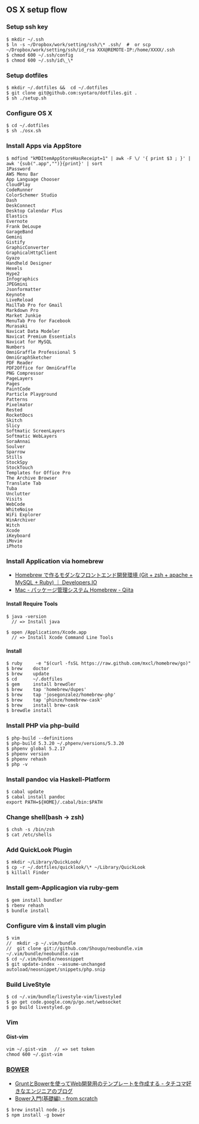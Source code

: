 
## OS X setup flow

### Setup ssh key 

~~~
$ mkdir ~/.ssh
$ ln -s ~/Dropbox/work/setting/ssh/\* .ssh/  #  or scp ~/Dropbox/work/setting/ssh/id_rsa XXX@REMOTE-IP:/home/XXXX/.ssh
$ chmod 600 ~/.ssh/config
$ chmod 600 ~/.ssh/id\_\*
~~~

### Setup dotfiles

~~~
$ mkdir ~/.dotfiles &&  cd ~/.dotfiles
$ git clone git@github.com:syotaro/dotfiles.git .
$ sh ./setup.sh
~~~

### Configure OS X

~~~
$ cd ~/.dotfiles
$ sh ./osx.sh
~~~

### Install Apps via AppStore

~~~
$ mdfind "kMDItemAppStoreHasReceipt=1" | awk -F \/ '{ print $3 ; }' | awk '{sub(".app","")}{print}' | sort
1Password
AWS Menu Bar
App Language Chooser
CloudPlay
CodeRunner
ColorSchemer Studio
Dash
DeskConnect
Desktop Calendar Plus
Elastics
Evernote
Frank DeLoupe
GarageBand
Gemini
Gistify
GraphicConverter
GraphicalHttpClient
Gyazo
Handheld Designer
Hexels
Hype2
Infographics
JPEGmini
Jsonformatter
Keynote
LiveReload
MailTab Pro for Gmail
Markdown Pro
Market Junkie
MenuTab Pro for Facebook
Murasaki
Navicat Data Modeler
Navicat Premium Essentials
Navicat for MySQL
Numbers
OmniGraffle Professional 5
OmniGraphSketcher
PDF Reader
PDF2Office for OmniGraffle
PNG Compressor
PageLayers
Pages
PaintCode
Particle Playground
Patterns
Pixelmator
Rested
RocketDocs
Skitch
Slicy
Softmatic ScreenLayers
Softmatic WebLayers
SoraAnnai
Soulver
Sparrow
Stills
StockSpy
StockTouch
Templates for Office Pro
The Archive Browser
Translate Tab
Tuba
Unclutter
Visits
WebCode
WhiteNoise
WiFi Explorer
WinArchiver
Witch
Xcode
iKeyboard
iMovie
iPhoto
~~~


### Install Application via homebrew

- [Homebrew で作るモダンなフロントエンド開発環境 (Git + zsh + apache + MySQL + Ruby) ｜ Developers.IO](http://dev.classmethod.jp/etc/modern-dev-environment-by-homebrew/)
- [Mac - パッケージ管理システム Homebrew - Qiita](http://qiita.com/b4b4r07/items/6efebc2f3d1cbbd393fc)

#### Install Require Tools

~~~
$ java -version
  // => Install java

$ open /Applications/Xcode.app
  // => Install Xcode Command Line Tools
~~~

#### Install

~~~
$ ruby     -e "$(curl -fsSL https://raw.github.com/mxcl/homebrew/go)"
$ brew    doctor
$ brew    update
$ cd      ~/.dotfiles
$ gem     install brewdler
$ brew    tap 'homebrew/dupes'
$ brew    tap 'josegonzalez/homebrew-php'
$ brew    tap 'phinze/homebrew-cask'
$ brew    install brew-cask
$ brewdle install
~~~

### Install PHP via php-build

~~~
$ php-build --definitions
$ php-build 5.3.20 ~/.phpenv/versions/5.3.20
$ phpenv global 5.2.17
$ phpenv version
$ phpenv rehash
$ php -v
~~~

### Install pandoc via Haskell-Platform

~~~
$ cabal update
$ cabal install pandoc
export PATH=${HOME}/.cabal/bin:$PATH
~~~

### Change shell(bash -> zsh)

~~~
$ chsh -s /bin/zsh 
$ cat /etc/shells
~~~

### Add QuickLook Plugin

~~~
$ mkdir ~/Library/QuickLook/
$ cp -r ~/.dotfiles/quicklook/\* ~/Library/QuickLook
$ killall Finder
~~~

### Install gem-Applicagion via ruby-gem

~~~
$ gem install bundler
$ rbenv rehash
$ bundle install
~~~

### Configure vim & install vim plugin

~~~
$ vim
//  mkdir -p ~/.vim/bundle
//  git clone git://github.com/Shougo/neobundle.vim ~/.vim/bundle/neobundle.vim
$ cd ~/.vim/bundle/neosnippet
$ git update-index --assume-unchanged autoload/neosnippet/snippets/php.snip
~~~

### Build LiveStyle

~~~
$ cd ~/.vim/bundle/livestyle-vim/livestyled
$ go get code.google.com/p/go.net/websocket
$ go build livestyled.go
~~~

### Vim

#### Gist-vim

~~~
vim ~/.gist-vim   // => set token
chmod 600 ~/.gist-vim
~~~

### [BOWER](http://bower.io/)

- [GruntとBowerを使ってWeb開発用のテンプレートを作成する - タチコマ好きなエンジニアのブログ](http://yukihir0.hatenablog.jp/entry/2013/08/06/224722)
- [Bower入門(基礎編) - from scratch](http://yosuke-furukawa.hatenablog.com/entry/2013/06/01/173308)

~~~
$ brew install node.js
$ npm install -g bower
~~~




